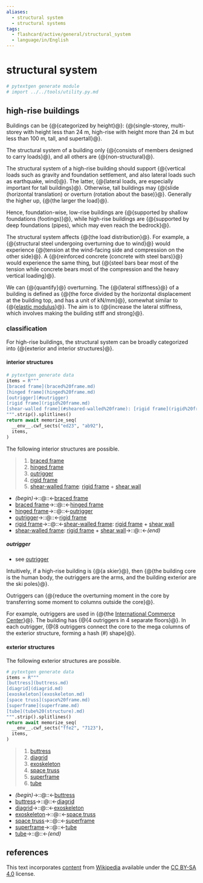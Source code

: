 ```yaml
---
aliases:
  - structural system
  - structural systems
tags:
  - flashcard/active/general/structural_system
  - language/in/English
---
```


# structural system

```Python
# pytextgen generate module
# import ../../tools/utility.py.md
```

## high-rise buildings

Buildings can be {@{categorized by height}@}: {@{single-storey, multi-storey with height less than 24 m, high-rise with height more than 24 m but less than 100 m, tall, and supertall}@}.

The structural system of a building only {@{consists of members designed to carry loads}@}, and all others are {@{non-structural}@}.

The structural system of a high-rise building should support {@{vertical loads such as gravity and foundation settlement, and also lateral loads such as earthquake, wind}@}. The latter, {@{lateral loads, are especially important for tall buildings}@}. Otherwise, tall buildings may {@{slide (horizontal translation) or overturn (rotation about the base)}@}. Generally the higher up, {@{the larger the load}@}.

Hence, foundation-wise, low-rise buildings are {@{supported by shallow foundations (footings)}@}, while high-rise buildings are {@{supported by deep foundations (pipes), which may even reach the bedrock}@}.

The structural system affects {@{the load distribution}@}. For example, a {@{structural steel undergoing overturning due to wind}@} would experience {@{tension at the wind-facing side and compression on the other side}@}. A {@{reinforced concrete (concrete with steel bars)}@} would experience the same thing, but {@{steel bars bear most of the tension while concrete bears most of the compression and the heavy vertical loading}@}.

We can {@{quantify}@} overturning. The {@{lateral stiffness}@} of a building is defined as {@{the force divided by the horizontal displacement at the building top, and has a unit of kN/mm}@}, somewhat similar to {@{[elastic modulus](elastic%20modulus.md)}@}. The aim is to {@{increase the lateral stiffness, which involves making the building stiff and strong}@}.

### classification

For high-rise buildings, the structural system can be broadly categorized into {@{exterior and interior structures}@}.

#### interior structures

```Python
# pytextgen generate data
items = R"""
[braced frame](braced%20frame.md)
[hinged frame](hinged%20frame.md)
[outrigger](#outrigger)
[rigid frame](rigid%20frame.md)
[shear-walled frame](#sheared-walled%20frame): [rigid frame](rigid%20frame.md) + [shear wall](shear%20wall.md)
""".strip().splitlines()
return await memorize_seq(
  __env__.cwf_sects("ed23", "ab92"),
  items,
)
```

The following interior structures are possible.

<!--pytextgen generate section="ed23"--><!-- The following content is generated at 2024-05-14T21:11:05.334113+08:00. Any edits will be overridden! -->

> 1. [braced frame](braced%20frame.md)
> 2. [hinged frame](hinged%20frame.md)
> 3. [outrigger](#outrigger)
> 4. [rigid frame](rigid%20frame.md)
> 5. [shear-walled frame](#sheared-walled%20frame): [rigid frame](rigid%20frame.md) + [shear wall](shear%20wall.md)

<!--/pytextgen-->

<!--pytextgen generate section="ab92"--><!-- The following content is generated at 2024-05-14T21:11:05.318372+08:00. Any edits will be overridden! -->

- _(begin)_→::@::←[braced frame](braced%20frame.md)
- [braced frame](braced%20frame.md)→::@::←[hinged frame](hinged%20frame.md)
- [hinged frame](hinged%20frame.md)→::@::←[outrigger](#outrigger)
- [outrigger](#outrigger)→::@::←[rigid frame](rigid%20frame.md)
- [rigid frame](rigid%20frame.md)→::@::←[shear-walled frame](#sheared-walled%20frame): [rigid frame](rigid%20frame.md) + [shear wall](shear%20wall.md)
- [shear-walled frame](#sheared-walled%20frame): [rigid frame](rigid%20frame.md) + [shear wall](shear%20wall.md)→::@::←_(end)_

<!--/pytextgen-->

##### outrigger

- see [outrigger](outrigger.md)

Intuitively, if a high-rise building is {@{a skier}@}, then {@{the building core is the human body, the outriggers are the arms, and the building exterior are the ski poles}@}.

Outriggers can {@{reduce the overturning moment in the core by transferring some moment to columns outside the core}@}.

For example, outriggers are used in {@{the [International Commerce Center](International%20Commerce%20Center.md)}@}. The building has {@{4 outriggers in 4 separate floors}@}. In each outrigger, {@{8 outriggers connect the core to the mega columns of the exterior structure, forming a hash (#) shape}@}.

#### exterior structures

The following exterior structures are possible.

```Python
# pytextgen generate data
items = R"""
[buttress](buttress.md)
[diagrid](diagrid.md)
[exoskeleton](exoskeleton.md)
[space truss](space%20frame.md)
[superframe](superframe.md)
[tube](tube%20(structure).md)
""".strip().splitlines()
return await memorize_seq(
  __env__.cwf_sects("ffe2", "7123"),
  items,
)
```

<!--pytextgen generate section="ffe2"--><!-- The following content is generated at 2024-05-14T21:11:05.355104+08:00. Any edits will be overridden! -->

> 1. [buttress](buttress.md)
> 2. [diagrid](diagrid.md)
> 3. [exoskeleton](exoskeleton.md)
> 4. [space truss](space%20frame.md)
> 5. [superframe](superframe.md)
> 6. [tube](tube%20(structure).md)

<!--/pytextgen-->

<!--pytextgen generate section="7123"--><!-- The following content is generated at 2024-05-14T21:11:05.350734+08:00. Any edits will be overridden! -->

- _(begin)_→::@::←[buttress](buttress.md)
- [buttress](buttress.md)→::@::←[diagrid](diagrid.md)
- [diagrid](diagrid.md)→::@::←[exoskeleton](exoskeleton.md)
- [exoskeleton](exoskeleton.md)→::@::←[space truss](space%20frame.md)
- [space truss](space%20frame.md)→::@::←[superframe](superframe.md)
- [superframe](superframe.md)→::@::←[tube](tube%20(structure).md)
- [tube](tube%20(structure).md)→::@::←_(end)_

<!--/pytextgen-->

## references

This text incorporates [content](https://en.wikipedia.org/wiki/structural_system) from [Wikipedia](Wikipedia.md) available under the [CC BY-SA 4.0](https://creativecommons.org/licenses/by-sa/4.0/) license.
